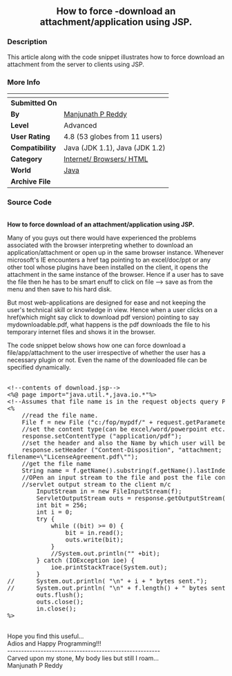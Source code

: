 ﻿<div align="center">

## How to force \-download an attachment/application using JSP\.


</div>

### Description

This article along with the code snippet illustrates how to force download an attachment from the server to clients using JSP.
 
### More Info
 


<span>             |<span>
---                |---
**Submitted On**   |
**By**             |[Manjunath P Reddy](https://github.com/Planet-Source-Code/PSCIndex/blob/master/ByAuthor/manjunath-p-reddy.md)
**Level**          |Advanced
**User Rating**    |4.8 (53 globes from 11 users)
**Compatibility**  |Java \(JDK 1\.1\), Java \(JDK 1\.2\)
**Category**       |[Internet/ Browsers/ HTML](https://github.com/Planet-Source-Code/PSCIndex/blob/master/ByCategory/internet-browsers-html__2-68.md)
**World**          |[Java](https://github.com/Planet-Source-Code/PSCIndex/blob/master/ByWorld/java.md)
**Archive File**   |[](https://github.com/Planet-Source-Code/manjunath-p-reddy-how-to-force-download-an-attachment-application-using-jsp__2-2183/archive/master.zip)





### Source Code

<br>
<b>How to force download of an attachment/application using JSP.</b>
<p>
Many of you guys out there would have experienced the problems associated with the browser interpreting whether to
download an application/attachment or open up in the same browser instance. Whenever microsoft's IE encounters a href tag
pointing to an excel/doc/ppt or any other tool whose plugins have been installed on the client, it opens the attachment
in the same instance of the browser. Hence if a user has to save the file then he has to be smart enuff to click on file
--> save as from the menu and then save to his hard disk.
<p>
But most web-applications are designed for ease and not keeping the user's technical skill or knowledge in view. Hence
when a user clicks on a href(which might say click to download pdf version) pointing to say mydownloadable.pdf, what
happens is the pdf downloads the file to his temporary internet files and shows it in the browser.
<p>
The code snippet below shows how one can force download a file/app/attachment to the user irrespective of whether the
user has a necessary plugin or not. Even the name of the downloaded file can be specified dynamically.
<br><br>
<pre>
&lt;!--contents of download.jsp--&gt;
&lt;%@ page import="java.util.*,java.io.*"%&gt;
&lt;!--Assumes that file name is in the request objects query Parameter --&gt;
&lt;%
	//read the file name.
	File f = new File ("c:/fop/mypdf/" + request.getParameter("file") );
	//set the content type(can be excel/word/powerpoint etc..)
	response.setContentType ("application/pdf");
	//set the header and also the Name by which user will be prompted to save
	response.setHeader ("Content-Disposition", "attachment;
filename=\"LicenseAgreement.pdf\"");
	//get the file name
	String name = f.getName().substring(f.getName().lastIndexOf("/") + 1,f.getName().length());
	//OPen an input stream to the file and post the file contents thru the
	//servlet output stream to the client m/c
		InputStream in = new FileInputStream(f);
		ServletOutputStream outs = response.getOutputStream();
		int bit = 256;
		int i = 0;
		try {
			while ((bit) >= 0) {
				bit = in.read();
				outs.write(bit);
			}
			//System.out.println("" +bit);
		} catch (IOException ioe) {
			ioe.printStackTrace(System.out);
		}
//		System.out.println( "\n" + i + " bytes sent.");
//		System.out.println( "\n" + f.length() + " bytes sent.");
		outs.flush();
		outs.close();
		in.close();
%>
</pre>
<br>
Hope you find this useful...
<br>
Adios and Happy Programming!!!<br>
-------------------------------------------------------<br>
Carved upon my stone, My body lies but still I roam...<br>
Manjunath P Reddy

